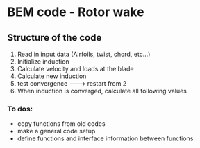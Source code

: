 # BEM code - Rotor wake 


## Structure of the code 

1. Read in input data (Airfoils, twist, chord, etc...)
2. Initialize induction
3. Calculate velocity and loads at the blade
4. Calculate new induction
5. test convergence ---> restart from 2 
6. When induction is converged, calculate all following values 


### To dos: 
- copy functions from old codes 
- make a general code setup 
- define functions and interface information between functions   

